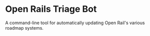 # Open Rails Triage Bot

A command-line tool for automatically updating Open Rail's various roadmap systems.

